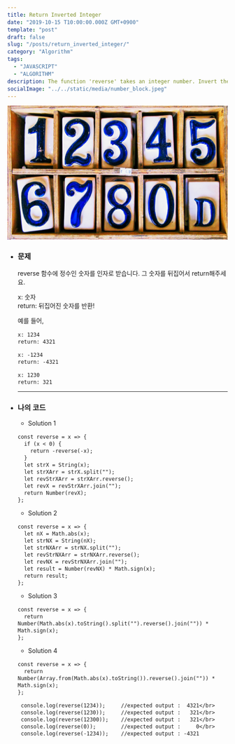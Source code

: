 ```yaml
---
title: Return Inverted Integer
date: "2019-10-15 T10:00:00.000Z GMT+0900"
template: "post"
draft: false
slug: "/posts/return_inverted_integer/"
category: "Algorithm"
tags:
  - "JAVASCRIPT"
  - "ALGORITHM"
description: The function 'reverse' takes an integer number. Invert the number and return it.
socialImage: "../../static/media/number_block.jpeg"
---
```


<img src="../../static/media/number_block.jpeg">

- ### 문제

  reverse 함수에 정수인 숫자를 인자로 받습니다.
  그 숫자를 뒤집어서 return해주세요.

  x: 숫자</br>
  return: 뒤집어진 숫자를 반환!

  예를 들어,

  ```
  x: 1234
  return: 4321
  ```

  ```
  x: -1234
  return: -4321
  ```

  ```
  x: 1230
  return: 321
  ```

  ***

- ### 나의 코드

  - Solution 1

  ```
  const reverse = x => {
    if (x < 0) {
      return -reverse(-x);
    }
    let strX = String(x);
    let strXArr = strX.split("");
    let revStrXArr = strXArr.reverse();
    let revX = revStrXArr.join("");
    return Number(revX);
  };
  ```

  - Solution 2

  ```
  const reverse = x => {
    let nX = Math.abs(x);
    let strNX = String(nX);
    let strNXArr = strNX.split("");
    let revStrNXArr = strNXArr.reverse();
    let revNX = revStrNXArr.join("");
    let result = Number(revNX) * Math.sign(x);
    return result;
  };
  ```

  - Solution 3

  ```
  const reverse = x => {
    return Number(Math.abs(x).toString().split("").reverse().join("")) * Math.sign(x);
  };
  ```

  - Solution 4

  ```
  const reverse = x => {
    return Number(Array.from(Math.abs(x).toString()).reverse().join("")) * Math.sign(x);
  };
  ```

       console.log(reverse(1234));     //expected output :  4321</br>
       console.log(reverse(1230));     //expected output :   321</br>
       console.log(reverse(12300));    //expected output :   321</br>
       console.log(reverse(0));        //expected output :     0</br>
       console.log(reverse(-1234));    //expected output : -4321
